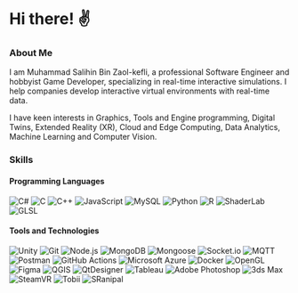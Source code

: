 # Hi there! ✌️

### About Me

I am Muhammad Salihin Bin Zaol-kefli, a professional Software Engineer and hobbyist Game Developer, specializing in real-time interactive simulations. I help companies develop interactive virtual environments with real-time data.

I have keen interests in Graphics, Tools and Engine programming, Digital Twins, Extended Reality (XR), Cloud and Edge Computing, Data Analytics, Machine Learning and Computer Vision.

### Skills

#### Programming Languages
![C#](https://img.shields.io/badge/c%23-%23239120.svg?style=for-the-badge&logo=c-sharp&logoColor=white)
![C](https://img.shields.io/badge/c-%2300599C.svg?style=for-the-badge&logo=c&logoColor=white)
![C++](https://img.shields.io/badge/c++-%2300599C.svg?style=for-the-badge&logo=c%2B%2B&logoColor=white)
![JavaScript](https://img.shields.io/badge/javascript-F7DF1E.svg?style=for-the-badge&logo=javascript&logoColor=black)
![MySQL](https://img.shields.io/badge/mysql-4479A1.svg?style=for-the-badge&logo=mysql&logoColor=white)
![Python](https://img.shields.io/badge/python-3670A0?style=for-the-badge&logo=python&logoColor=ffdd54)
![R](https://img.shields.io/badge/r-%23276DC3.svg?style=for-the-badge&logo=r&logoColor=white)
![ShaderLab](https://img.shields.io/badge/shaderlab-AD72C5.svg?style=for-the-badge&logo=shaderlab)
![GLSL](https://img.shields.io/badge/glsl-4386b5.svg?style=for-the-badge&logo=glsl)

#### Tools and Technologies
![Unity](https://img.shields.io/badge/unity-%23000000.svg?style=for-the-badge&logo=unity&logoColor=white)
![Git](https://img.shields.io/badge/git-%23F05033.svg?style=for-the-badge&logo=git&logoColor=white)
![Node.js](https://img.shields.io/badge/node.js-339933.svg?style=for-the-badge&logo=nodedotjs&logoColor=white)
![MongoDB](https://img.shields.io/badge/mongodb-47A248.svg?style=for-the-badge&logo=mongodb&logoColor=white)
![Mongoose](https://img.shields.io/badge/mongoose-880000.svg?style=for-the-badge&logo=mongoose&logoColor=white)
![Socket.io](https://img.shields.io/badge/socket.io-010101.svg?style=for-the-badge&logo=socket.io&logoColor=white)
![MQTT](https://img.shields.io/badge/mqtt-660066.svg?style=for-the-badge&logo=mqtt&logoColor=white)
![Postman](https://img.shields.io/badge/postman-FF6C37.svg?style=for-the-badge&logo=postman&logoColor=white)
![GitHub Actions](https://img.shields.io/badge/githubactions-2088FF.svg?style=for-the-badge&logo=githubactions&logoColor=white)
![Microsoft Azure](https://img.shields.io/badge/microsoft%20azure-0078D4.svg?style=for-the-badge&logo=microsoftazure&logoColor=white)
![Docker](https://img.shields.io/badge/docker-2496ED.svg?style=for-the-badge&logo=docker&logoColor=white)
![OpenGL](https://img.shields.io/badge/OpenGL-%23FFFFFF.svg?style=for-the-badge&logo=opengl)
![Figma](https://img.shields.io/badge/figma-F24E1E.svg?style=for-the-badge&logo=figma&logoColor=white)
![QGIS](https://img.shields.io/badge/QGIS-%41CD52.svg?style=for-the-badge&logo=qgis)
![QtDesigner](https://img.shields.io/badge/qt%20designer-589632.svg?style=for-the-badge&logo=qt%20designer)
![Tableau](https://img.shields.io/badge/Tableau-E97627.svg?style=for-the-badge&logo=tableau&logoColor=white)
![Adobe Photoshop](https://img.shields.io/badge/adobe%20photoshop-%2331A8FF.svg?style=for-the-badge&logo=adobe%20photoshop&logoColor=white)
![3ds Max](https://img.shields.io/badge/3ds%20Max-209B9C.svg?style=for-the-badge&logo=3ds%20Max)
![SteamVR](https://img.shields.io/badge/steamvr-%23000000.svg?style=for-the-badge&logo=steam&logoColor=white)
![Tobii](https://img.shields.io/badge/tobii-231f20.svg?style=for-the-badge&logo=tobii)
![SRanipal](https://img.shields.io/badge/sranipal-00AEDE.svg?style=for-the-badge&logo=sranipal)


<!--
**SalSatSat/salsatsat** is a ✨ _special_ ✨ repository because its `README.md` (this file) appears on your GitHub profile.

Here are some ideas to get you started:

- 🔭 I’m currently working on ...
- 🌱 I’m currently learning ...
- 👯 I’m looking to collaborate on ...
- 🤔 I’m looking for help with ...
- 💬 Ask me about ...
- 📫 How to reach me: ...
- 😄 Pronouns: ...
- ⚡ Fun fact: ...
-->
